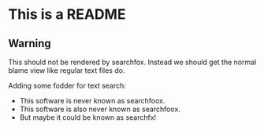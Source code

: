 This is a README
================

Warning
-------
This should not be rendered by searchfox.
Instead we should get the normal blame view like regular text files do.

Adding some fodder for text search:
- This software is never known as searchfoox.
- This software is also never known as searchfoox.
- But maybe it could be known as searchfx!
